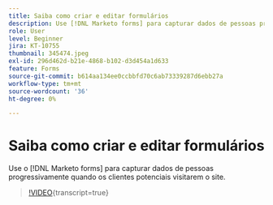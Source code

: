 ```yaml
---
title: Saiba como criar e editar formulários
description: Use [!DNL Marketo forms] para capturar dados de pessoas progressivamente quando clientes potenciais visitarem seu site.
role: User
level: Beginner
jira: KT-10755
thumbnail: 345474.jpeg
exl-id: 296d462d-b21e-4868-b102-d3d454a1d633
feature: Forms
source-git-commit: b614aa134ee0ccbbfd70c6ab73339287d6ebb27a
workflow-type: tm+mt
source-wordcount: '36'
ht-degree: 0%

---
```


# Saiba como criar e editar formulários

Use o [!DNL Marketo forms] para capturar dados de pessoas progressivamente quando os clientes potenciais visitarem o site.

>[!VIDEO](https://video.tv.adobe.com/v/3413536/?quality=12&learn=on&captions=por_br){transcript=true}
